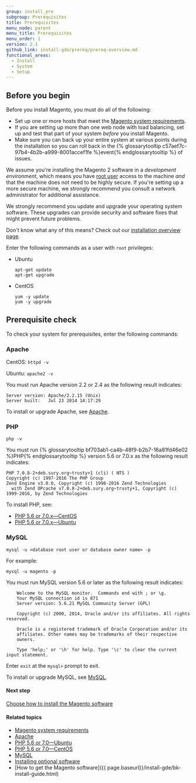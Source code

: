 ```yaml
---
group: install_pre
subgroup: Prerequisites
title: Prerequisites
menu_node: parent
menu_title: Prerequisites
menu_order: 1
version: 2.1
github_link: install-gde/prereq/prereq-overview.md
functional_areas:
  - Install
  - System
  - Setup
---
```


<h2 id="instgde-prereq-overview">Before you begin</h2>

Before you install Magento, you must do all of the following:

*	Set up one or more hosts that meet the <a href="{{page.baseurl}}/install-gde/system-requirements.html">Magento system requirements</a>.
*	If you are setting up more than one web node with load balancing, set up and test that part of your system _before_ you install Magento.
*	Make sure you can back up your entire system at various points during the installation so you can roll back in the {% glossarytooltip c57aef7c-97b4-4b2b-a999-8001accef1fe %}event{% endglossarytooltip %} of issues.

<div class="bs-callout bs-callout-info" id="info">
<span class="glyphicon-class">
  <p>We assume you're installing the Magento 2 software in a <em>development environment</em>, which means you have <a href="http://www.linfo.org/root.html" target="&#95;blank">root user</a> access to the machine <em>and</em> that the machine does not need to be highly secure. If you're setting up a more secure machine, we strongly recommend you consult a network administrator for additional assistance.</p></span>
</div>

We strongly recommend you update and upgrade your operating system software. These upgrades can provide security and software fixes that might prevent future problems.

<div class="bs-callout bs-callout-info" id="info">
<span class="glyphicon-class">
  <p>Don't know what any of this means? Check out our <a href="{{page.baseurl}}/install-gde/bk-install-guide.html">installation overview page</a>.</p></span>
</div>


Enter the following commands as a user with `root` privileges:

*	Ubuntu

		apt-get update
		apt-get upgrade

*	CentOS

		yum -y update
		yum -y upgrade

<h2 id="instgde-prereq-check">Prerequisite check</h2>

To check your system for prerequisites, enter the following commands:

### Apache

CentOS: `httpd -v`

Ubuntu: `apache2 -v`

You must run Apache version 2.2 or 2.4 as the following result indicates:

	Server version: Apache/2.2.15 (Unix)
	Server built:   Jul 23 2014 14:17:29

To install or upgrade Apache, see <a href="{{page.baseurl}}/install-gde/prereq/apache.html">Apache</a>.

### PHP

	php -v

You must run {% glossarytooltip bf703ab1-ca4b-48f9-b2b7-16a81fd46e02 %}PHP{% endglossarytooltip %} version 5.6 or 7.0.x as the following result indicates:

	PHP 7.0.8-2+deb.sury.org~trusty+1 (cli) ( NTS )
	Copyright (c) 1997-2016 The PHP Group
	Zend Engine v3.0.0, Copyright (c) 1998-2016 Zend Technologies
      with Zend OPcache v7.0.8-2+deb.sury.org~trusty+1, Copyright (c) 1999-2016, by Zend Technologies

To install PHP, see:

*	<a href="{{page.baseurl}}/install-gde/prereq/php-centos.html">PHP 5.6 or 7.0.x&mdash;CentOS</a>
*	<a href="{{page.baseurl}}/install-gde/prereq/php-ubuntu.html">PHP 5.6 or 7.0.x&mdash;Ubuntu</a>

### MySQL

	mysql -u <database root user or database owner name> -p

For example:

	mysql -u magento -p

You must run MySQL version 5.6 or later as the following result indicates:

		Welcome to the MySQL monitor.  Commands end with ; or \g.
		Your MySQL connection id is 871
		Server version: 5.6.21 MySQL Community Server (GPL)

		Copyright (c) 2000, 2014, Oracle and/or its affiliates. All rights reserved.

		Oracle is a registered trademark of Oracle Corporation and/or its
		affiliates. Other names may be trademarks of their respective
		owners.

		Type 'help;' or '\h' for help. Type '\c' to clear the current input statement.

Enter `exit` at the `mysql>` prompt to exit.

To install or upgrade MySQL, see <a href="{{page.baseurl}}/install-gde/prereq/mysql.html">MySQL</a>.

#### Next step
<a href="{{page.baseurl}}/install-gde/continue.html">Choose how to install the Magento software</a>

#### Related topics

*	<a href="{{site.baseurl}}/magento-system-requirements.html">Magento system requirements</a>
*	<a href="{{page.baseurl}}/install-gde/prereq/apache.html">Apache</a>
*	<a href="{{page.baseurl}}/install-gde/prereq/php-ubuntu.html">PHP 5.6 or 7.0&mdash;Ubuntu</a>
*	<a href="{{page.baseurl}}/install-gde/prereq/php-centos.html">PHP 5.6 or 7.0&mdash;CentOS</a>
*	<a href="{{page.baseurl}}/install-gde/prereq/mysql.html">MySQL</a>
*	<a href="{{page.baseurl}}/install-gde/prereq/optional.html">Installing optional software</a>
*	[How to get the Magento software]({{ page.baseurl}}/install-gde/bk-install-guide.html)
